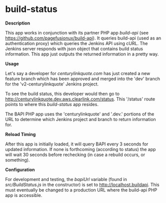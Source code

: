 # build-status

**Description**

This app works in conjunction with its partner PHP app _build-api_ (see https://github.com/pagefusionux/build-api). It queries
build-api (used as an authentication proxy) which queries the Jenkins API using cURL. The Jenkins 
server responds with json object that contains build status information. This app just outputs 
the returned information in a pretty way.

**Usage**

Let's say a developer for _centurylinkquote.com_ has just created a new feature branch which
has been approved and merged into the 'dev' branch for the 'v2-centurylinkquote' Jenkins project. 

To see the build status, this developer would then go to 
http://centurylinkquote.dev.aws.clearlink.com/status. This '/status' route points to where this 
_build-status_ app resides. 

The BAPI PHP app uses the 'centurylinkquote' and '.dev.' portions of the URL to determine which 
Jenkins project and branch to return information for.

**Reload Timing**

After this app is initially loaded, it will query BAPI every 3 seconds for updated information. If 
none is forthcoming (according to status) the app will wait 30 seconds before rechecking (in case
a rebuild occurs, or something).

**Configuration**

For development and testing, the _bapiUrl_ variable (found in _src/BuildStatus.js_ in the
constructor) is set to http://localhost.buildapi. This must eventually be changed to a 
production URL where the build-api PHP app is accessible.
